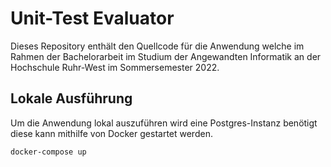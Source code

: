 # Unit-Test Evaluator

Dieses Repository enthält den Quellcode für die Anwendung welche im Rahmen der Bachelorarbeit 
im Studium der Angewandten Informatik an der Hochschule Ruhr-West im Sommersemester 2022.

## Lokale Ausführung

Um die Anwendung lokal auszuführen wird eine Postgres-Instanz benötigt diese kann mithilfe von
Docker gestartet werden.

```shell
docker-compose up
```
